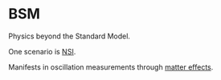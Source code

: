 # BSM

Physics beyond the Standard Model.

One scenario is [NSI](nsi.md).

Manifests in oscillation measurements through [matter effects](matter-effects.md).
